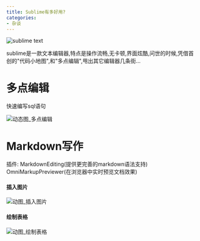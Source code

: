 ```yaml
---
title: Sublime有多好用?
categories:
- 杂谈
---
```






![sublime text](https://cdn.fangyuanxiaozhan.com/assets/1694236674977emM18Qn2.png)

sublime是一款文本编辑器,特点是操作流畅,无卡顿,界面炫酷,问世的时候,凭借首创的"代码小地图",和"多点编辑",甩出其它编辑器几条街...

# 多点编辑
快速编写sql语句

![动态图_多点编辑](https://cdn.fangyuanxiaozhan.com/assets/16942367032121FkHz3M1.gif)

# Markdown写作
插件:
MarkdownEditing(提供更完善的markdown语法支持) 
OmniMarkupPreviewer(在浏览器中实时预览文档效果)

#### 插入图片
![动图_插入图片](https://cdn.fangyuanxiaozhan.com/assets/16942367562711mCaeaJe.gif)

#### 绘制表格

![动图_绘制表格](https://cdn.fangyuanxiaozhan.com/assets/1694236775773CXihRXaZ.gif)